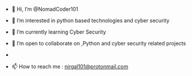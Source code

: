 - 👋 Hi, I’m @NomadCoder101
- 👀 I’m interested in python based technologies and cyber security
- 🌱 I’m currently learning Cyber Security 
- 💞️ I’m open to collaborate on ,Python and cyber security related projects 
- 


 
- 📫 How to reach me  : nirgal101@protonmail.com


<!---
NomadCoder101/NomadCoder101 is a ✨ special ✨ repository because its `README.md` (this file) appears on your GitHub profile.
You can click the Preview link to take a look at your changes.
--->
